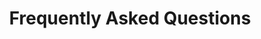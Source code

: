 ---
title: Frequently Asked Questions
sidenav: true
parent: About
category: FEHRM Future
faqQuestions:
  - question: Will the Federal Electronic Health Record Modernization office collaborate with the Office of the National Coordinator for Health Information Technology and standards development organizations?
    answer: Yes, the Federal Electronic Health Record Modernization office engages with federal and national standards organizations, including the Office of the National Coordinator for Health Information Technology, and private sector partners to advance interoperability standards that enable the exchange of information across all sectors of the industry and government, a key driver to effective transformation. This effort improves the continuity of care among and between public and private sector providers.
  - question: What are the Federal Electronic Health Record Modernization office’s top priorities for the next year?
    answer: Some of our top priorities include operationalizing the Federal Electronic Health Record Modernization (FEHRM) office and focusing on convergence.<br /><br />We are operationalizing the FEHRM by evolving the FEHRM to become the single provider of the federal electronic health record (EHR), providing a common set of capabilities across the health care industry.<br /><br />We focus on convergence by figuring out how to converge EHR workflows and configurations to streamline the patient experience. While the Department of Defense (DOD), Department of Veterans Affairs (VA), Department of Homeland Security's U.S. Coast Guard (USCG) and Department of Commerce's National Oceanic and Atmospheric Administration (NOAA) have unique clinical and business issues that differ based on their missions, the FEHRM is focused on converging DOD, VA, USCG and NOAA clinical and business capabilities where appropriate. The FEHRM overseas configuration and content changes to the federal EHR that are agreed on by the Departments through a joint decision-making process facilitated by the FEHRM. The goal is that DOD, VA, USCG and NOAA providers in the same roles will have a common user experience with the federal EHR defined by evidence-based best practice. Providers won't need to relearn things depending on where they provide care. From the patient perspective, this means health care will be delivered the same way regardless of where they get care. They have a consistent patient care experience. Convergence ultimately helps us enable more standard workflows and practices to enhance clinical decision-making and health care. Workflows are the series of tasks required to complete a health care function (for example, ordering a medication). Standard workflows are considered best practices because they guidance compliance with clinical best care guidelines. Convergence helps us determine the best workflow solutions that are safe, effective and efficient.<br /><br />We are also prioritizing joint sharing sites, which are sites where DOD and VA resources (like staff and facilities) are shared. Leading the deployment of the EHR joint sharing sites, the FEHRM has the potential to enable the DOD and VA health care systems to work together in new ways to deliver health care to Service members, Veterans and their families.<br /><br />We are also focusing on bringing additional federal agencies to the federal EHR and determining what that looks like.
  - question: What are some of the lessons learned to date with the federal electronic health record?
    answer: At the Federal Electronic Health Record Modernization office, we are capturing and sharing lessons learned and best practices as we work in a common environment and deploy the federal electronic health record.<br /><br />We’ve learned that the technology works. So, it’s really about change management—the processes, people, culture, training and communications that need to be in place to be successful. The infrastructure also cannot be antiquated. It must be able to support the newer technologies.<br /><br />We adapted to the current pandemic environment and used it as a catalyst&#58; How can we do things better, smarter and take advantage of tools at our disposal now?<br /><br />It takes the right people, and the right people are coming together every day. It takes a team. No individual or organization possesses all the expertise to make this a reality. We will continue to build on the team.
  - question: Looking to the future, what does the Federal Electronic Health Record Modernization office see as a vision for using information technology to improve health care services?
    answer: The efforts and successes with the federal electronic health record (EHR) and with our partners are only the beginning. We are just scratching the surface on what is possible with EHR, joint health information exchange (HIE) and other health information technology capabilities to transform health care delivery.<br /><br />Partnerships between the federal government, community providers and commercial vendors will continue to be critical. These partnerships will drive integration, interoperability and the best possible health care for all patients regardless of where they receive care and who provides it.<br /><br />The Federal Electronic Health Record Modernization office's vision is that we take technology out of the equation, so providers and administrators can make the best decisions together on care delivery. We want to remove technology as a barrier. It’s about getting the right data to the right person at the right time to make informed health care decisions.<br /><br />We are energized and excited to continue to work with our federal, community and industry partners to improve health care for all our beneficiaries. The possibilities are limitless now that we have a foundation in place.
  - question: How can industry support the Federal Electronic Health Record Modernization office?
    answer: We continue to look to industry for partnerships, for relationships that can help us shape our path moving forward. We highly value the innovative ideas vendors bring to the table, and we rely on those steadfast partnerships, such as those with the Leidos Partnership for Defense Health for the Department of Defense and that we see between the Department of Veterans Affairs and Oracle Cerner.<br /><br />There are a lot of other relationships and partnerships being developed as we look toward new technologies and available capabilities.<br /><br />In navigating the future, we look for innovative ideas for improving the patient experience and enhancing the quality of care delivery during this time. For example, how do we implement the EHR and train end users with the social distancing precautions in place during the pandemic? Or, how do we deliver technology at the frontlines of care—whether it’s in theater, in rural America or while a patient is being transported?<br /><br />Also, the federal electronic health record and joint health information exchange means our providers now have access to more information about their patients than ever before to make the best care decisions. We need to make sure this data is usable and built into provider workflows. We need vendor engagement as we do this.<br /><br />When we are all focused on delivering high-quality care seamlessly as patients move from one delivery system to another, innovation, integrating new capabilities through expanded partnerships and collaboration will move us ahead.
---